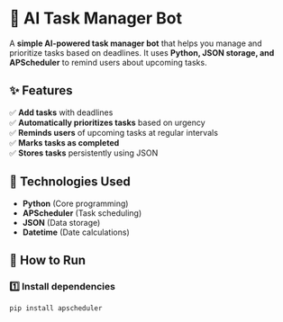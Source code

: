 # 📝 AI Task Manager Bot  

A **simple AI-powered task manager bot** that helps you manage and prioritize tasks based on deadlines. It uses **Python, JSON storage, and APScheduler** to remind users about upcoming tasks.  

## ✨ Features  
✅ **Add tasks** with deadlines  
✅ **Automatically prioritizes tasks** based on urgency  
✅ **Reminds users** of upcoming tasks at regular intervals  
✅ **Marks tasks as completed**  
✅ **Stores tasks** persistently using JSON  

## 📌 Technologies Used  
- **Python** (Core programming)  
- **APScheduler** (Task scheduling)  
- **JSON** (Data storage)  
- **Datetime** (Date calculations)  

## 🚀 How to Run  
### **1️⃣ Install dependencies**  
```bash
pip install apscheduler
